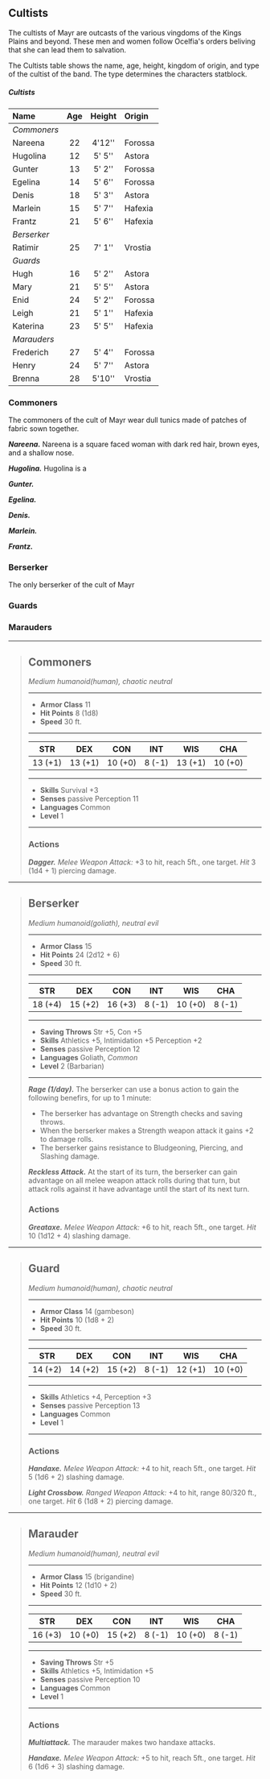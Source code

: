 ## Cultists
The cultists of Mayr are outcasts of the various vingdoms of the Kings Plains and beyond. These men and women follow Ocelfia's orders beliving that she can lead them to salvation.

The Cultists table shows the name, age, height, kingdom of origin, and type of the cultist of the band. The type determines the characters statblock.

<div class='classTable'>

##### Cultists
| Name      | Age | Height | Origin  |
|:----------|:---:|:------:|:--------|
|*Commoners*|     |        |         |
| Nareena   |  22 | 4'12'' | Forossa |
| Hugolina  |  12 | 5' 5'' | Astora  |
| Gunter    |  13 | 5' 2'' | Forossa |
| Egelina   |  14 | 5' 6'' | Forossa |
| Denis     |  18 | 5' 3'' | Astora  |
| Marlein   |  15 | 5' 7'' | Hafexia |
| Frantz    |  21 | 5' 6'' | Hafexia |
|*Berserker*|     |        |         |
| Ratimir   |  25 | 7' 1'' | Vrostia |
|*Guards*   |     |        |         |
| Hugh      |  16 | 5' 2'' | Astora  |
| Mary      |  21 | 5' 5'' | Astora  |
| Enid      |  24 | 5' 2'' | Forossa |
| Leigh     |  21 | 5' 1'' | Hafexia |
| Katerina  |  23 | 5' 5'' | Hafexia |
|*Marauders*|     |        |         |
| Frederich |  27 | 5' 4'' | Forossa |
| Henry     |  24 | 5' 7'' | Astora  |
| Brenna    |  28 | 5'10'' | Vrostia |

</div>


### Commoners
The commoners of the cult of Mayr wear dull tunics made of patches of fabric sown together.

***Nareena.***
Nareena is a square faced woman with dark red hair, brown eyes, and a shallow nose.

***Hugolina.***
Hugolina is a

***Gunter.***

***Egelina.***

***Denis.***

***Marlein.***

***Frantz.***


### Berserker
The only berserker of the cult of Mayr 

### Guards


### Marauders

___
> ## Commoners
>*Medium humanoid(human), chaotic neutral*
> ___
> - **Armor Class** 11
> - **Hit Points** 8 (1d8)
> - **Speed** 30 ft.
>___
>|   STR   |   DEX   |   CON   |   INT   |   WIS   |   CHA   |
>|:-------:|:-------:|:-------:|:-------:|:-------:|:-------:|
>| 13 (+1) | 13 (+1) | 10 (+0) |  8 (-1) | 13 (+1) | 10 (+0) |
>___
> - **Skills** Survival +3
> - **Senses** passive Perception 11
> - **Languages** Common
> - **Level** 1
> ___
>
> ### Actions
> ***Dagger.*** *Melee Weapon Attack:* +3 to hit, reach 5ft., one target. *Hit* 3 (1d4 + 1) piercing damage. 


___
> ## Berserker
>*Medium humanoid(goliath), neutral evil*
> ___
> - **Armor Class** 15
> - **Hit Points** 24 (2d12 + 6)
> - **Speed** 30 ft.
>___
>|   STR   |   DEX   |   CON   |   INT   |   WIS   |   CHA   |
>|:-------:|:-------:|:-------:|:-------:|:-------:|:-------:|
>| 18 (+4) | 15 (+2) | 16 (+3) |  8 (-1) | 10 (+0) |  8 (-1) |
>___
> - **Saving Throws** Str +5, Con +5
> - **Skills** Athletics +5, Intimidation +5 Perception +2
> - **Senses** passive Perception 12
> - **Languages** Goliath, *Common*
> - **Level** 2 (Barbarian)
> ___
> ***Rage (1/day).*** 
> The berserker can use a bonus action to gain the following benefirs, for up to 1 minute:
> - The berserker has advantage on Strength checks and saving throws.
> - When the berserker makes a Strength weapon attack it gains +2 to damage rolls.
> - The berserker gains resistance to Bludgeoning, Piercing, and Slashing damage.
>
> ***Reckless Attack.***
> At the start of its turn, the berserker can gain advantage on all melee weapon attack rolls during that turn, but attack rolls against it have advantage until the start of its next turn.
>
> ### Actions
> ***Greataxe.*** *Melee Weapon Attack:* +6 to hit, reach 5ft., one target. *Hit* 10 (1d12 + 4) slashing damage. 
>


___
> ## Guard
>*Medium humanoid(human), chaotic neutral*
> ___
> - **Armor Class** 14 (gambeson)
> - **Hit Points** 10 (1d8 + 2)
> - **Speed** 30 ft.
>___
>|   STR   |   DEX   |   CON   |   INT   |   WIS   |   CHA   |
>|:-------:|:-------:|:-------:|:-------:|:-------:|:-------:|
>| 14 (+2) | 14 (+2) | 15 (+2) |  8 (-1) | 12 (+1) | 10 (+0) |
>___
> - **Skills** Athletics +4, Perception +3
> - **Senses** passive Perception 13
> - **Languages** Common
> - **Level** 1
> ___
>
> ### Actions
> ***Handaxe.*** *Melee Weapon Attack:* +4 to hit, reach 5ft., one target. *Hit* 5 (1d6 + 2) slashing damage. 
>
> ***Light Crossbow.*** *Ranged Weapon Attack:* +4 to hit, range 80/320 ft., one target. *Hit* 6 (1d8 + 2) piercing damage. 


___
> ## Marauder
>*Medium humanoid(human), neutral evil*
> ___
> - **Armor Class** 15 (brigandine)
> - **Hit Points** 12 (1d10 + 2)
> - **Speed** 30 ft.
>___
>|   STR   |   DEX   |   CON   |   INT   |   WIS   |   CHA   |
>|:-------:|:-------:|:-------:|:-------:|:-------:|:-------:|
>| 16 (+3) | 10 (+0) | 15 (+2) |  8 (-1) | 10 (+0) |  8 (-1) |
>___
> - **Saving Throws** Str +5
> - **Skills** Athletics +5, Intimidation +5
> - **Senses** passive Perception 10
> - **Languages** Common
> - **Level** 1
> ___
>
> ### Actions
> ***Multiattack.*** The marauder makes two handaxe attacks.
>
> ***Handaxe.*** *Melee Weapon Attack:* +5 to hit, reach 5ft., one target. *Hit* 6 (1d6 + 3) slashing damage. 
>